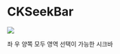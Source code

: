 # CKSeekBar

[![](https://jitpack.io/v/Hwan3434/CKSeekBar.svg)](https://jitpack.io/#Hwan3434/CKSeekBar)

좌 우 양쪽 모두 영역 선택이 가능한 시크바
